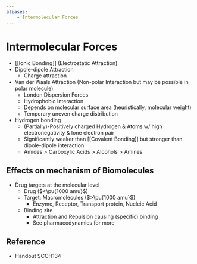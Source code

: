 ```yaml
---
aliases:
    - Intermolecular Forces
---
```


# Intermolecular Forces

- [[Ionic Bonding]] (Electrostatic Attraction)
- Dipole-dipole Attraction
    - Charge attraction
- Van der Waals Attraction (Non-polar Interaction but may be possible in polar molecule)
    - London Dispersion Forces
    - Hydrophobic Interaction
    - Depends on molecular surface area (heuristically, molecular weight)
    - Temporary uneven charge distribution
- Hydrogen bonding
    - (Partially)-Positively charged Hydrogen & Atoms w/ high electronegativity & lone electron pair
    - Significantly weaker than [[Covalent Bonding]] but stronger than dipole-dipole interaction
    - Amides > Carboxylic Acids > Alcohols > Amines

## Effects on mechanism of Biomolecules

- Drug targets at the molecular level
    - Drug ($<\pu{1000 amu}$)
    - Target: Macromolecules ($>\pu{1000 amu}$)
        - Enzyme, Receptor, Transport protein, Nucleic Acid
    - Binding site
        - Attraction and Repulsion causing (specific) binding
        - See pharmacodynamics for more

## Reference

- Handout SCCH134
